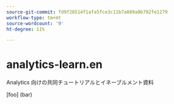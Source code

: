 ```yaml
---
source-git-commit: fd9f28514f1afa5fce3c11b7a089a0b792fe1279
workflow-type: tm+mt
source-wordcount: '9'
ht-degree: 11%

---
```

# analytics-learn.en

Analytics 向けの共同チュートリアルとイネーブルメント資料

[foo] (bar)
